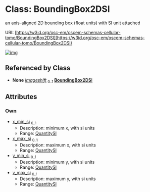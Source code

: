 
# Class: BoundingBox2DSI

an axis-aligned 2D bounding box (float units) with SI unit attached

URI: [https://w3id.org/osc-em/oscem-schemas-cellular-tomo/BoundingBox2DSI](https://w3id.org/osc-em/oscem-schemas-cellular-tomo/BoundingBox2DSI)


[![img](https://yuml.me/diagram/nofunky;dir:TB/class/[QuantitySI],[QuantitySI]<y_max_si%200..1-++[BoundingBox2DSI],[QuantitySI]<y_min_si%200..1-++[BoundingBox2DSI],[QuantitySI]<x_max_si%200..1-++[BoundingBox2DSI],[QuantitySI]<x_min_si%200..1-++[BoundingBox2DSI],[Acquisition]++-%20imageshift%200..1>[BoundingBox2DSI],[Acquisition])](https://yuml.me/diagram/nofunky;dir:TB/class/[QuantitySI],[QuantitySI]<y_max_si%200..1-++[BoundingBox2DSI],[QuantitySI]<y_min_si%200..1-++[BoundingBox2DSI],[QuantitySI]<x_max_si%200..1-++[BoundingBox2DSI],[QuantitySI]<x_min_si%200..1-++[BoundingBox2DSI],[Acquisition]++-%20imageshift%200..1>[BoundingBox2DSI],[Acquisition])

## Referenced by Class

 *  **None** *[imageshift](imageshift.md)*  <sub>0..1</sub>  **[BoundingBox2DSI](BoundingBox2DSI.md)**

## Attributes


### Own

 * [x_min_si](x_min_si.md)  <sub>0..1</sub>
     * Description: minimum x, with si units
     * Range: [QuantitySI](QuantitySI.md)
 * [x_max_si](x_max_si.md)  <sub>0..1</sub>
     * Description: maximum x, with si units
     * Range: [QuantitySI](QuantitySI.md)
 * [y_min_si](y_min_si.md)  <sub>0..1</sub>
     * Description: minimum y, with si units
     * Range: [QuantitySI](QuantitySI.md)
 * [y_max_si](y_max_si.md)  <sub>0..1</sub>
     * Description: maximum y, with si units
     * Range: [QuantitySI](QuantitySI.md)
